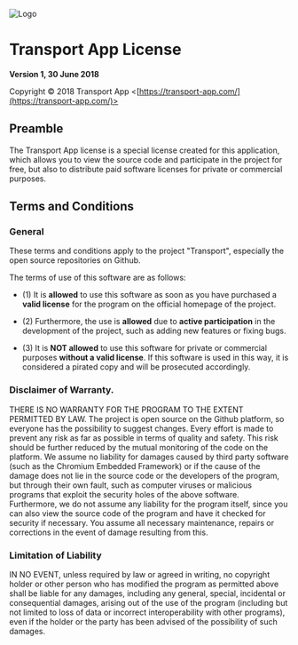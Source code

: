 ![Logo](https://transport-app.com/files/img/logo_colored.png)

# Transport App License

**Version 1, 30 June 2018**

Copyright © 2018 Transport App <[https://transport-app.com/](https://transport-app.com/)>

## Preamble

The Transport App license is a special license created for this application,
which allows you to view the source code and participate in the project for free,
but also to distribute paid software licenses for private or commercial purposes.

## Terms and Conditions

### General

These terms and conditions apply to the project "Transport", especially the open source repositories on Github.

The terms of use of this software are as follows:

* (1) It is **allowed** to use this software as soon as you have purchased a **valid license** for the program on the official homepage of the project.

* (2) Furthermore, the use is **allowed** due to **active participation** in the development of the project, such as adding new features or fixing bugs.

* (3) It is **NOT allowed** to use this software for private or commercial purposes **without a valid license**. If this software is used in this way, it is considered a pirated copy and will be prosecuted accordingly.

### Disclaimer of Warranty.
THERE IS NO WARRANTY FOR THE PROGRAM TO THE EXTENT PERMITTED BY LAW. The project is open source on the Github platform, so everyone has the possibility to suggest changes. Every effort is made to prevent any risk as far as possible in terms of quality and safety. This risk should be further reduced by the mutual monitoring of the code on the platform. We assume no liability for damages caused by third party software (such as the Chromium Embedded Framework) or if the cause of the damage does not lie in the source code or the developers of the program, but through their own fault, such as computer viruses or malicious programs that exploit the security holes of the above software. Furthermore, we do not assume any liability for the program itself, since you can also view the source code of the program and have it checked for security if necessary. You assume all necessary maintenance, repairs or corrections in the event of damage resulting from this.

### Limitation of Liability

IN NO EVENT, unless required by law or agreed in writing, no copyright holder or other person who has modified the program as permitted above shall be liable for any damages, including any general, special, incidental or consequential damages, arising out of the use of the program (including but not limited to loss of data or incorrect interoperability with other programs), even if the holder or the party has been advised of the possibility of such damages.